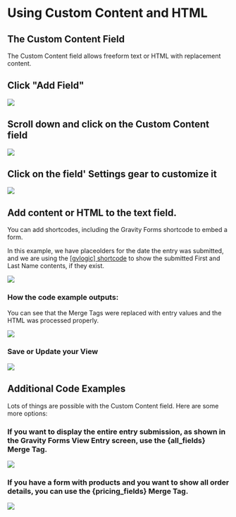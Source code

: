 # Using Custom Content and HTML

## The Custom Content Field

The Custom Content field allows freeform text or HTML with replacement content.

## Click "Add Field"

![][1]

[1]: https://gravityview.co/wp-content/uploads/2018/01/click-add-field-.png?1468537381

## Scroll down and click on the Custom Content field

![][2]

[2]: https://gravityview.co/wp-content/uploads/2018/01/scroll-down-and-click-on-the-custom-content-field.png?1468537381

## Click on the field' Settings gear to customize it

![][3]

[3]: https://gravityview.co/wp-content/uploads/2018/01/click-on-the-field-settings-gear-to-customize-it.png?1468537382

## Add content or HTML to the text field.

You can add shortcodes, including the Gravity Forms shortcode to embed a form.

In this example, we have placeolders for the date the entry was submitted, and we are using the [[gvlogic] shortcode](http://docs.gravityview.co/article/252-gvlogic-shortcode) to show the submitted First and Last Name contents, if they exist.

![][4]

[4]: https://gravityview.co/wp-content/uploads/2018/01/add-content-or-html-to-the-text-field.png?1468537383

### How the code example outputs:

You can see that the Merge Tags were replaced with entry values and the HTML was processed properly.

![][5]

[5]: https://gravityview.co/wp-content/uploads/2018/01/how-the-code-example-outputs-.png?1468537384

### Save or Update your View

![][6]

[6]: https://gravityview.co/wp-content/uploads/2018/01/save-or-update-your-view.png?1468537384

## Additional Code Examples

Lots of things are possible with the Custom Content field. Here are some more options:

### If you want to display the entire entry submission, as shown in the Gravity Forms View Entry screen, use the {all_fields} Merge Tag.



![][7]

[7]: https://gravityview.co/wp-content/uploads/2018/01/if-you-want-to-display-the-entire-entry-submission-as-shown-in-the-gravity-forms-view-entry-screen-.png?1468537385

### If you have a form with products and you want to show all order details, you can use the {pricing_fields} Merge Tag.



![][8]

[8]: https://gravityview.co/wp-content/uploads/2018/01/if-you-have-a-form-with-products-and-you-want-to-show-all-order-details-you-can-use-the--pricing_fi.png?1468537385